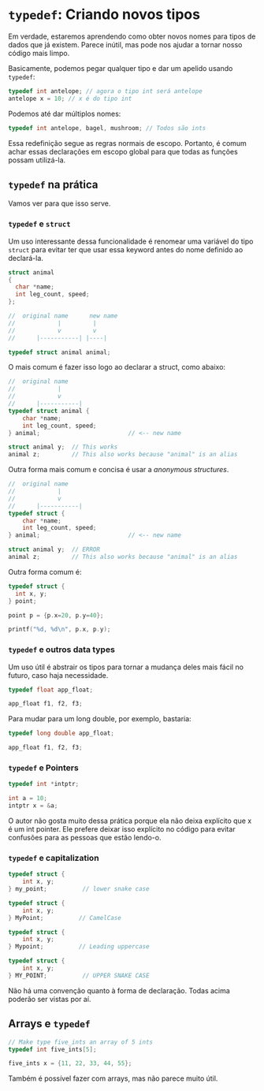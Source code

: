 # `typedef`: Criando novos tipos

Em verdade, estaremos aprendendo como obter novos nomes para tipos de dados que já existem. Parece inútil, mas pode nos ajudar a tornar nosso código mais limpo.

Basicamente, podemos pegar qualquer tipo e dar um apelido usando `typedef`:

```C
typedef int antelope; // agora o tipo int será antelope
antelope x = 10; // x é do tipo int
```

Podemos até dar múltiplos nomes:

```C
typedef int antelope, bagel, mushroom; // Todos são ints
```

Essa redefinição segue as regras normais de escopo. Portanto, é comum achar essas declarações em escopo global para que todas as funções possam utilizá-la.

## `typedef` na prática

Vamos ver para que isso serve.

### `typedef` e `struct`

Um uso interessante dessa funcionalidade é renomear uma variável do tipo `struct` para evitar ter que usar essa keyword antes do nome definido ao declará-la.

```C
struct animal
{
  char *name;
  int leg_count, speed;
};

//  original name      new name
//            |         |
//            v         v
//      |-----------| |----|

typedef struct animal animal;
```

O mais comum é fazer isso logo ao declarar a struct, como abaixo:

```C
//  original name
//            |
//            v
//      |-----------|
typedef struct animal {
    char *name;
    int leg_count, speed;
} animal;                         // <-- new name

struct animal y;  // This works
animal z;         // This also works because "animal" is an alias
```

Outra forma mais comum e concisa é usar a *anonymous structures*.

```C
//  original name
//            |
//            v
//      |-----------|
typedef struct {
    char *name;
    int leg_count, speed;
} animal;                         // <-- new name

struct animal y;  // ERROR
animal z;         // This also works because "animal" is an alias
```

Outra forma comum é:

```C
typedef struct {
  int x, y;
} point;

point p = {p.x=20, p.y=40};

printf("%d, %d\n", p.x, p.y);
```

### `typedef` e outros data types

Um uso útil é abstrair os tipos para tornar a mudança deles mais fácil no futuro, caso haja necessidade.

```C
typedef float app_float;

app_float f1, f2, f3;
```

Para mudar para um long double, por exemplo, bastaria:

```C
typedef long double app_float;

app_float f1, f2, f3;
```

### `typedef` e Pointers

```C
typedef int *intptr;

int a = 10;
intptr x = &a;
```

O autor não gosta muito dessa prática porque ela não deixa explícito que x é um int pointer. Ele prefere deixar isso explícito no código para evitar confusões para as pessoas que estão lendo-o.

### `typedef` e capitalization

```C
typedef struct {
    int x, y;
} my_point;          // lower snake case

typedef struct {
    int x, y;
} MyPoint;          // CamelCase

typedef struct {
    int x, y;
} Mypoint;          // Leading uppercase

typedef struct {
    int x, y;
} MY_POINT;          // UPPER SNAKE CASE
```

Não há uma convenção quanto à forma de declaração. Todas acima poderão ser vistas por aí.

## Arrays e `typedef`

```C
// Make type five_ints an array of 5 ints
typedef int five_ints[5];

five_ints x = {11, 22, 33, 44, 55};
```

Também é possível fazer com arrays, mas não parece muito útil.
